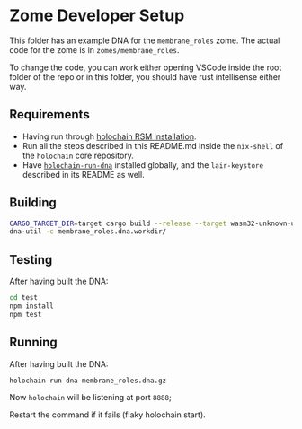# Zome Developer Setup

This folder has an example DNA for the `membrane_roles` zome. The actual code for the zome is in `zomes/membrane_roles`.

To change the code, you can work either opening VSCode inside the root folder of the repo or in this folder, you should have rust intellisense either way.

## Requirements

- Having run through [holochain RSM installation](https://github.com/holochain/holochain-dna-build-tutorial).
- Run all the steps described in this README.md inside the `nix-shell` of the `holochain` core repository.
- Have [`holochain-run-dna`](https://www.npmjs.com/package/@holochain-open-dev/holochain-run-dna) installed globally, and the `lair-keystore` described in its README as well.

## Building

```bash
CARGO_TARGET_DIR=target cargo build --release --target wasm32-unknown-unknown
dna-util -c membrane_roles.dna.workdir/
```

## Testing

After having built the DNA:

```bash
cd test
npm install
npm test
```

## Running

After having built the DNA:

```bash
holochain-run-dna membrane_roles.dna.gz
```

Now `holochain` will be listening at port `8888`;

Restart the command if it fails (flaky holochain start).
